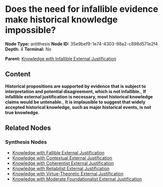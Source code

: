 # Does the need for infallible evidence make historical knowledge impossible?

**Node Type:** antithesis
**Node ID:** 35e9bef9-1e74-4303-98a2-c898d571e2f4
**Depth:** 4
**Terminal:** No

**Parent:** [Knowledge with Infallible External Justification](knowledge-with-infallible-external-justification-synthesis-5002887c-d414-47e7-b8fb-3296ad4f517c.md)

## Content

**Historical propositions are supported by evidence that is subject to interpretation and potential disagreement, which is not infallible.**, **If infallible external justification is necessary, most historical knowledge claims would be untenable.**, **It is implausible to suggest that widely accepted historical knowledge, such as major historical events, is not true knowledge.**

## Related Nodes

### Synthesis Nodes

- [Knowledge with Fallible External Justification](knowledge-with-fallible-external-justification-synthesis-9a979a40-3458-4345-b73b-6c5af5412a7d.md)
- [Knowledge with Contextual External Justification](knowledge-with-contextual-external-justification-synthesis-c98eaf60-10b2-427a-a7a3-0d3e9572c6b6.md)
- [Knowledge with Coherentist External Justification](knowledge-with-coherentist-external-justification-synthesis-c735c37c-c4c3-4a89-a136-1c808cb1df18.md)
- [Knowledge with Reliabilist External Justification](knowledge-with-reliabilist-external-justification-synthesis-20ee2acd-69d2-4872-91a1-04a2df3e88cf.md)
- [Knowledge with Virtue-Theoretic External Justification](knowledge-with-virtue-theoretic-external-justification-synthesis-7c9eeca5-80f6-4461-a7dc-b8b684b04898.md)
- [Knowledge with Moderate Foundationalist External Justification](knowledge-with-moderate-foundationalist-external-justification-synthesis-ba159590-6d0c-41e3-90ca-aa7492afab1f.md)
